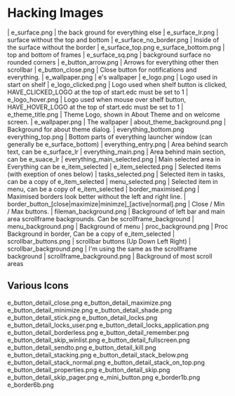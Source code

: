 Hacking Images
==============
| e_surface.png | the back ground for everything else
| e_surface_lr.png | surface without the top and bottom
| e_surface_no_border.png | Inside of the surface without the border
| e_surface_top.png e_surface_bottom.png | top and bottom of frames
| e_surface_sq.png | background surface no rounded corners
| e_button_arrow.png | Arrows for everything other then scrollbar
| e_button_close.png | Close button for notifications and everything.
| e_wallpaper.png | e's wallpaper
| e_logo.png | Logo used in start on shelf
| e_logo_clicked.png | Logo used when shelf button is clicked, HAVE_CLICKED_LOGO at the top of start.edc must be set to 1
| e_logo_hover.png | Logo used when mouse over shelf button, HAVE_HOVER_LOGO at the top of start.edc must be set to 1
| e_theme_title.png | Theme Logo, shown in About Theme and on welcome screen.
| e_wallpaper.png | The wallpaper
| about_theme_background.png | Background for about theme dialog.
| everything_bottom.png everything_top.png | Bottom parts of everything launcher window (can generally be e_surface_bottom)
| everything_entry.png | Area behind search text, can be e_surface_lr
| everything_main.png | Area behind main section, can be e_suace_lr
| everything_main_selected.png | Main selected area in Everything can be e_item_selected
| e_item_selected.png | Selected items (with exeption of ones below)
| tasks_selected.png | Selected item in tasks, can be a copy of e_item_selected
| menu_selected.png | Selected item in menu, can be a copy of e_item_selected
| border_maximised.png | Maximised borders look better without the left and right line.
| border_button_[close|maximize|minimze]_[active|normal].png | Close / Min / Max buttons.
| fileman_background.png | Background of left bar and main area scrollframe backgrounds. Can be scrollframe_background
| menu_background.png | Background of menu
| proc_background.png | Proc Background in border, Can be a copy of e_item_selected
| scrollbar_buttons.png | scrollbar buttons (Up Down Left Right)
| scrollbar_background.png | I'm using the same as the scrollframe background
| scrollframe_background.png | Background of most scroll areas


Various Icons
-------------
e_button_detail_close.png
e_button_detail_maximize.png
e_button_detail_minimize.png
e_button_detail_shade.png
e_button_detail_stick.png
e_button_detail_locks.png
e_button_detail_locks_user.png
e_button_detail_locks_application.png
e_button_detail_borderless.png
e_button_detail_remember.png
e_button_detail_skip_winlist.png
e_button_detail_fullscreen.png
e_button_detail_sendto.png
e_button_detail_kill.png
e_button_detail_stacking.png
e_button_detail_stack_below.png
e_button_detail_stack_normal.png
e_button_detail_stack_on_top.png
e_button_detail_properties.png
e_button_detail_skip.png
e_button_detail_skip_pager.png
e_mini_button.png
e_border1b.png
e_border6b.png
